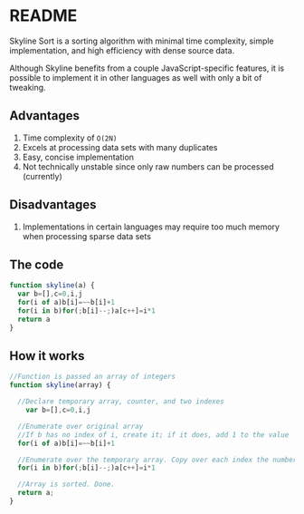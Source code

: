# README

Skyline Sort is a sorting algorithm with minimal time complexity, simple implementation, and high efficiency with dense source data.

Although Skyline benefits from a couple JavaScript-specific features, it is possible to implement it in other languages as well with only a bit of tweaking.

## Advantages

1. Time complexity of `O(2N)`
2. Excels at processing data sets with many duplicates
3. Easy, concise implementation
4. Not technically unstable since only raw numbers can be processed (currently)

## Disadvantages

1. Implementations in certain languages may require too much memory when processing sparse data sets

## The code

```javascript
function skyline(a) {
  var b=[],c=0,i,j
  for(i of a)b[i]=~~b[i]+1
  for(i in b)for(;b[i]--;)a[c++]=i*1
  return a
}
```

## How it works

```javascript
//Function is passed an array of integers
function skyline(array) {

  //Declare temporary array, counter, and two indexes
    var b=[],c=0,i,j

  //Enumerate over original array
  //If b has no index of i, create it; if it does, add 1 to the value
  for(i of a)b[i]=~~b[i]+1

  //Enumerate over the temporary array. Copy over each index the number of times indicated by its value
  for(i in b)for(;b[i]--;)a[c++]=i*1

  //Array is sorted. Done.
  return a;
}
```
